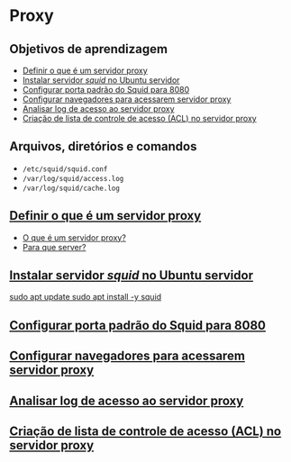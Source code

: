 # Proxy

## Objetivos de aprendizagem

* [Definir o que é um servidor proxy](#proxy)
* [Instalar servidor *squid* no Ubuntu servidor](#install)
* [Configurar porta padrão do Squid para 8080](#porta)
* [Configurar navegadores para acessarem servidor proxy](#navegador)
* [Analisar log de acesso ao servidor proxy](#log)
* [Criação de lista de controle de acesso (ACL) no servidor proxy](#acl)

## Arquivos, diretórios e comandos
* `/etc/squid/squid.conf`
* `/var/log/squid/access.log`
* `/var/log/squid/cache.log`

<a href="#proxy">
  
## Definir o que é um servidor proxy
* O que é um servidor proxy?
* Para que server?

<a href="#install">
  
## Instalar servidor *squid* no Ubuntu servidor

  sudo apt update
  sudo apt install -y squid

<a href="#porta">
  
## Configurar porta padrão do Squid para 8080

<a href="#navegador">
  
## Configurar navegadores para acessarem servidor proxy

<a href="#log">
  
## Analisar log de acesso ao servidor proxy

<a href="#acl">
  
## Criação de lista de controle de acesso (ACL) no servidor proxy
